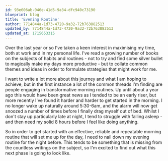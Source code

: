 ```yaml
---
id: 93e606ab-046e-41d5-9a34-dfc940c73190
blueprint: blog
title: 'Evening Routine'
author: 7714844a-1d73-4720-9a32-72b763882513
updated_by: 7714844a-1d73-4720-9a32-72b763882513
updated_at: 1715653315
---
```

Over the last year or so I've taken a keen interest in maximising my time, both at work and in my personal life. I've read a growing number of books on the subjects of habits and routines - not to try and find some silver bullet to magically make my days more productive - but to collate common themes and ideas in order to formulate strategies that might work for me.

I want to write a lot more about this journey and what I am hoping to achieve, but in the first instance a lot of the common threads I'm finding are people engaging in transformative morning routines. Up until about a year ago this would have been great news as I tended to be an early riser, but more recently I've found it harder and harder to get started in the morning. I no longer wake up naturally around 5:30-6am, and the alarm will now get snoozed a number of times before I finally drag myself out of bed. Whilst I don't stay up particularly late at night, I tend to struggle with falling asleep - and then need my solid 8 hours before I feel like doing anything.

So in order to get started with an effective, reliable and repeatable morning routine that will set me up for the day, I need to nail down my evening routine for the night before.  This tends to be something that is missing from the countless writings on the subject, so I'm excited to find out what this next phase is going to look like.